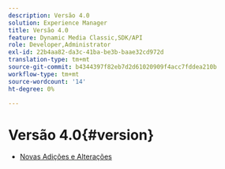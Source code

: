 ```yaml
---
description: Versão 4.0
solution: Experience Manager
title: Versão 4.0
feature: Dynamic Media Classic,SDK/API
role: Developer,Administrator
exl-id: 22b4aa82-da3c-41ba-be3b-baae32cd972d
translation-type: tm+mt
source-git-commit: b4344397f82eb7d2d61020909f4acc7fddea210b
workflow-type: tm+mt
source-wordcount: '14'
ht-degree: 0%

---
```


# Versão 4.0{#version}

* [Novas Adições e Alterações](r-4-0-new.md)
